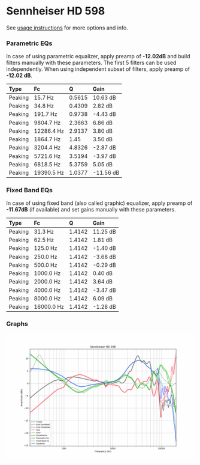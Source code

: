 # Sennheiser HD 598
See [usage instructions](https://github.com/jaakkopasanen/AutoEq#usage) for more options and info.

### Parametric EQs
In case of using parametric equalizer, apply preamp of **-12.02dB** and build filters manually
with these parameters. The first 5 filters can be used independently.
When using independent subset of filters, apply preamp of **-12.02 dB**.

| Type    | Fc         |      Q | Gain      |
|:--------|:-----------|:-------|:----------|
| Peaking | 15.7 Hz    | 0.5615 | 10.63 dB  |
| Peaking | 34.8 Hz    | 0.4309 | 2.82 dB   |
| Peaking | 191.7 Hz   | 0.9738 | -4.43 dB  |
| Peaking | 9804.7 Hz  | 2.3663 | 6.86 dB   |
| Peaking | 12286.4 Hz | 2.9137 | 3.80 dB   |
| Peaking | 1864.7 Hz  | 1.45   | 3.50 dB   |
| Peaking | 3204.4 Hz  | 4.8326 | -2.87 dB  |
| Peaking | 5721.6 Hz  | 3.5194 | -3.97 dB  |
| Peaking | 6818.5 Hz  | 5.3759 | 5.05 dB   |
| Peaking | 19390.5 Hz | 1.0377 | -11.56 dB |

### Fixed Band EQs
In case of using fixed band (also called graphic) equalizer, apply preamp of **-11.67dB**
(if available) and set gains manually with these parameters.

| Type    | Fc         |      Q | Gain     |
|:--------|:-----------|:-------|:---------|
| Peaking | 31.3 Hz    | 1.4142 | 11.25 dB |
| Peaking | 62.5 Hz    | 1.4142 | 1.81 dB  |
| Peaking | 125.0 Hz   | 1.4142 | -1.40 dB |
| Peaking | 250.0 Hz   | 1.4142 | -3.68 dB |
| Peaking | 500.0 Hz   | 1.4142 | -0.29 dB |
| Peaking | 1000.0 Hz  | 1.4142 | 0.40 dB  |
| Peaking | 2000.0 Hz  | 1.4142 | 3.64 dB  |
| Peaking | 4000.0 Hz  | 1.4142 | -3.47 dB |
| Peaking | 8000.0 Hz  | 1.4142 | 6.09 dB  |
| Peaking | 16000.0 Hz | 1.4142 | -1.28 dB |

### Graphs
![](./Sennheiser%20HD%20598.png)